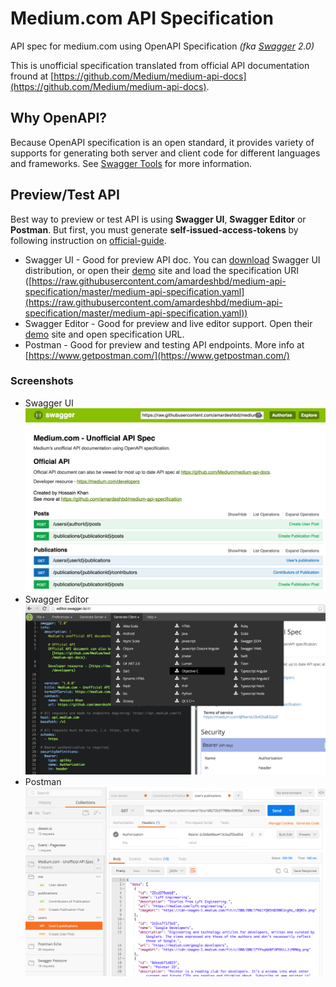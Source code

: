 # Medium.com API Specification
API spec for medium.com using OpenAPI Specification _(fka [Swagger](http://swagger.io/) 2.0)_

This is unofficial specification translated from official API documentation fround at [https://github.com/Medium/medium-api-docs](https://github.com/Medium/medium-api-docs).

## Why OpenAPI?
Because OpenAPI specification is an open standard, it provides variety of supports for generating both server and client code for different languages and frameworks. See [Swagger Tools](http://swagger.io/tools/) for more information.

## Preview/Test API
Best way to preview or test API is using **Swagger UI**, **Swagger Editor** or **Postman**. But first, you must generate **self-issued-access-tokens** by following instruction on [official-guide](https://github.com/Medium/medium-api-docs#22-self-issued-access-tokens).

 * Swagger UI - Good for preview API doc. You can [download](https://github.com/swagger-api/swagger-ui) Swagger UI distribution, or open their [demo](http://petstore.swagger.io/) site and load the specification URI ([https://raw.githubusercontent.com/amardeshbd/medium-api-specification/master/medium-api-specification.yaml](https://raw.githubusercontent.com/amardeshbd/medium-api-specification/master/medium-api-specification.yaml))
 * Swagger Editor - Good for preview and live editor support. Open their [demo](http://editor.swagger.io/) site and open specification URL.
 * Postman - Good for preview and testing API endpoints. More info at [https://www.getpostman.com/](https://www.getpostman.com/)

### Screenshots
 * Swagger UI ![Swagger UI](https://github.com/amardeshbd/medium-api-specification/blob/master/resources/screenshot_openapi_swagger-ui.png)
 * Swagger Editor ![Swagger Editor](https://github.com/amardeshbd/medium-api-specification/blob/master/resources/screenshot_openapi_swagger-editor.png)
 * Postman ![Postman](https://github.com/amardeshbd/medium-api-specification/blob/master/resources/screenshot_openapi_postman.png)

